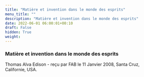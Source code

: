 ```yaml
---
title: "Matière et invention dans le monde des esprits"
menu_title: ""
description: "Matière et invention dans le monde des esprits"
date: 2022-06-01 06:00:01+00:10
draft: False
hidden: True
weight:
---
```

### Matière et invention dans le monde des esprits

Thomas Alva Edison - reçu par FAB le 11 Janvier 2008, Santa Cruz, Californie, USA.



